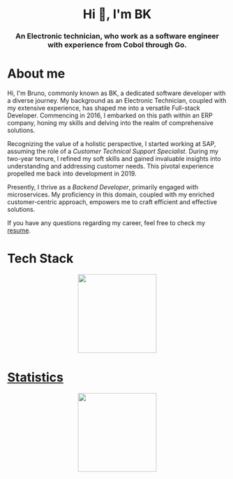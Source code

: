 <h1 align="center">Hi 👋, I'm BK</h1>
<h3 align="center">An Electronic technician, who work as a software engineer with experience from Cobol through Go.</h3>

# About me

<p align="justify">

Hi, I'm Bruno, commonly known as BK, a dedicated software developer with a diverse journey. My background as an Electronic Technician, coupled with my extensive experience, has shaped me into a versatile Full-stack Developer. Commencing in 2016, I embarked on this path within an ERP company, honing my skills and delving into the realm of comprehensive solutions.

Recognizing the value of a holistic perspective, I started working at SAP, assuming the role of a *Customer Technical Support Specialist*. During my two-year tenure, I refined my soft skills and gained invaluable insights into understanding and addressing customer needs. This pivotal experience propelled me back into development in 2019.

Presently, I thrive as a *Backend Developer*, primarily engaged with microservices. My proficiency in this domain, coupled with my enriched customer-centric approach, empowers me to craft efficient and effective solutions.

If you have any questions regarding my career, feel free to check my [resume](https://github.com/BrunoKrugel/resume/blob/main/pdfresume_en.pdf).

</p>

# Tech Stack

<div align="center">
  <p align="center"> <a href="https://github.com/brunokrugel"> <img height="180em" src="https://github-readme-stats.vercel.app/api/top-langs/?username=brunokrugel&layout=compact&theme=tokyonight"/> </p>
</div>

# Statistics

<p align="center">
  <p align="center"> <a href="https://github.com/brunokrugel"> <img height="180em" src="https://github-readme-stats-git-masterrstaa-rickstaa.vercel.app/api?username=brunokrugel&show_icons=true&theme=tokyonight&include_all_commits=true&count_private=true"/> </p>
</p>

